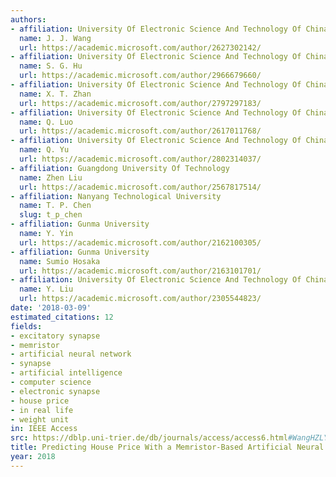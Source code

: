 ```yaml
---
authors:
- affiliation: University Of Electronic Science And Technology Of China
  name: J. J. Wang
  url: https://academic.microsoft.com/author/2627302142/
- affiliation: University Of Electronic Science And Technology Of China
  name: S. G. Hu
  url: https://academic.microsoft.com/author/2966679660/
- affiliation: University Of Electronic Science And Technology Of China
  name: X. T. Zhan
  url: https://academic.microsoft.com/author/2797297183/
- affiliation: University Of Electronic Science And Technology Of China
  name: Q. Luo
  url: https://academic.microsoft.com/author/2617011768/
- affiliation: University Of Electronic Science And Technology Of China
  name: Q. Yu
  url: https://academic.microsoft.com/author/2802314037/
- affiliation: Guangdong University Of Technology
  name: Zhen Liu
  url: https://academic.microsoft.com/author/2567817514/
- affiliation: Nanyang Technological University
  name: T. P. Chen
  slug: t_p_chen
- affiliation: Gunma University
  name: Y. Yin
  url: https://academic.microsoft.com/author/2162100305/
- affiliation: Gunma University
  name: Sumio Hosaka
  url: https://academic.microsoft.com/author/2163101701/
- affiliation: University Of Electronic Science And Technology Of China
  name: Y. Liu
  url: https://academic.microsoft.com/author/2305544823/
date: '2018-03-09'
estimated_citations: 12
fields:
- excitatory synapse
- memristor
- artificial neural network
- synapse
- artificial intelligence
- computer science
- electronic synapse
- house price
- in real life
- weight unit
in: IEEE Access
src: https://dblp.uni-trier.de/db/journals/access/access6.html#WangHZLYLCYHL18
title: Predicting House Price With a Memristor-Based Artificial Neural Network
year: 2018
---
```


